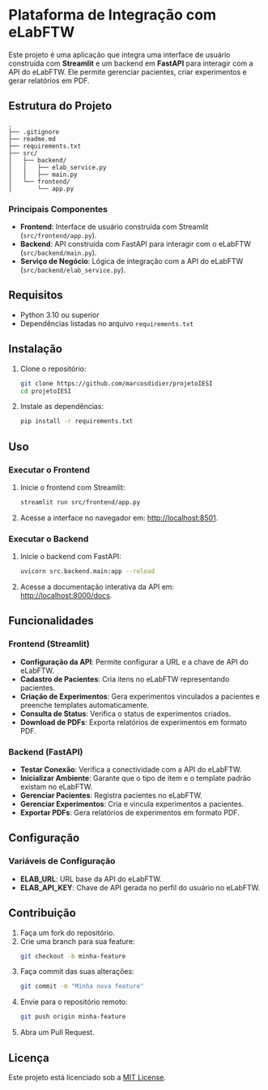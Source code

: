 # Plataforma de Integração com eLabFTW

Este projeto é uma aplicação que integra uma interface de usuário construída com **Streamlit** e um backend em **FastAPI** para interagir com a API do eLabFTW. Ele permite gerenciar pacientes, criar experimentos e gerar relatórios em PDF.

## Estrutura do Projeto

```
.
├── .gitignore
├── readme.md
├── requirements.txt
├── src/
│   ├── backend/
│   │   ├── elab_service.py
│   │   ├── main.py
│   └── frontend/
│       └── app.py
```

### Principais Componentes

- **Frontend**: Interface de usuário construída com Streamlit (`src/frontend/app.py`).
- **Backend**: API construída com FastAPI para interagir com o eLabFTW (`src/backend/main.py`).
- **Serviço de Negócio**: Lógica de integração com a API do eLabFTW (`src/backend/elab_service.py`).

## Requisitos

- Python 3.10 ou superior
- Dependências listadas no arquivo `requirements.txt`

## Instalação

1. Clone o repositório:
   ```bash
   git clone https://github.com/marcosdidier/projetoIESI
   cd projetoIESI
   ```

2. Instale as dependências:
   ```bash
   pip install -r requirements.txt
   ```

## Uso

### Executar o Frontend

1. Inicie o frontend com Streamlit:
   ```bash
   streamlit run src/frontend/app.py
   ```

2. Acesse a interface no navegador em: [http://localhost:8501](http://localhost:8501).

### Executar o Backend

1. Inicie o backend com FastAPI:
   ```bash
   uvicorn src.backend.main:app --reload
   ```

2. Acesse a documentação interativa da API em: [http://localhost:8000/docs](http://localhost:8000/docs).

## Funcionalidades

### Frontend (Streamlit)

- **Configuração da API**: Permite configurar a URL e a chave de API do eLabFTW.
- **Cadastro de Pacientes**: Cria itens no eLabFTW representando pacientes.
- **Criação de Experimentos**: Gera experimentos vinculados a pacientes e preenche templates automaticamente.
- **Consulta de Status**: Verifica o status de experimentos criados.
- **Download de PDFs**: Exporta relatórios de experimentos em formato PDF.

### Backend (FastAPI)

- **Testar Conexão**: Verifica a conectividade com a API do eLabFTW.
- **Inicializar Ambiente**: Garante que o tipo de item e o template padrão existam no eLabFTW.
- **Gerenciar Pacientes**: Registra pacientes no eLabFTW.
- **Gerenciar Experimentos**: Cria e vincula experimentos a pacientes.
- **Exportar PDFs**: Gera relatórios de experimentos em formato PDF.

## Configuração

### Variáveis de Configuração

- **ELAB_URL**: URL base da API do eLabFTW.
- **ELAB_API_KEY**: Chave de API gerada no perfil do usuário no eLabFTW.

## Contribuição

1. Faça um fork do repositório.
2. Crie uma branch para sua feature:
   ```bash
   git checkout -b minha-feature
   ```
3. Faça commit das suas alterações:
   ```bash
   git commit -m "Minha nova feature"
   ```
4. Envie para o repositório remoto:
   ```bash
   git push origin minha-feature
   ```
5. Abra um Pull Request.

## Licença

Este projeto está licenciado sob a [MIT License](LICENSE).
